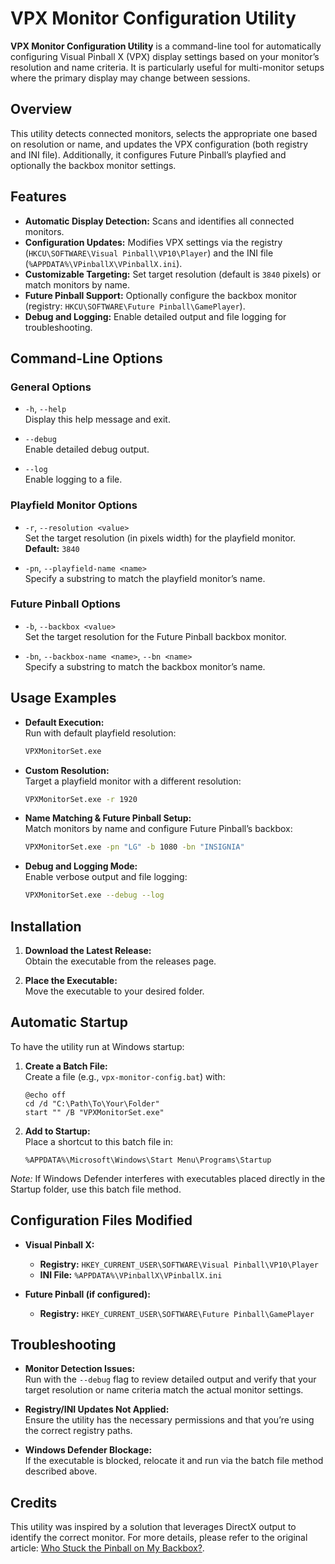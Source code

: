 # VPX Monitor Configuration Utility

**VPX Monitor Configuration Utility** is a command-line tool for automatically configuring Visual Pinball X (VPX) display settings based on your monitor’s resolution and name criteria. It is particularly useful for multi-monitor setups where the primary display may change between sessions.

## Overview

This utility detects connected monitors, selects the appropriate one based on resolution or name, and updates the VPX configuration (both registry and INI file). Additionally, it configures Future Pinball’s playfied and optionally the backbox monitor settings.

## Features

- **Automatic Display Detection:** Scans and identifies all connected monitors.
- **Configuration Updates:** Modifies VPX settings via the registry (`HKCU\SOFTWARE\Visual Pinball\VP10\Player`) and the INI file (`%APPDATA%\VPinballX\VPinballX.ini`).
- **Customizable Targeting:** Set target resolution (default is `3840` pixels) or match monitors by name.
- **Future Pinball Support:** Optionally configure the backbox monitor (registry: `HKCU\SOFTWARE\Future Pinball\GamePlayer`).
- **Debug and Logging:** Enable detailed output and file logging for troubleshooting.

## Command-Line Options

### General Options

- `-h`, `--help`  
  Display this help message and exit.

- `--debug`  
  Enable detailed debug output.

- `--log`  
  Enable logging to a file.

### Playfield Monitor Options

- `-r`, `--resolution <value>`  
  Set the target resolution (in pixels width) for the playfield monitor.  
  **Default:** `3840`

- `-pn`, `--playfield-name <name>`  
  Specify a substring to match the playfield monitor’s name.

### Future Pinball Options

- `-b`, `--backbox <value>`  
  Set the target resolution for the Future Pinball backbox monitor.

- `-bn`, `--backbox-name <name>`, `--bn <name>`  
  Specify a substring to match the backbox monitor’s name.

## Usage Examples

- **Default Execution:**  
  Run with default playfield resolution:
  ```sh
  VPXMonitorSet.exe
  ```

- **Custom Resolution:**  
  Target a playfield monitor with a different resolution:
  ```sh
  VPXMonitorSet.exe -r 1920
  ```

- **Name Matching & Future Pinball Setup:**  
  Match monitors by name and configure Future Pinball’s backbox:
  ```sh
  VPXMonitorSet.exe -pn "LG" -b 1080 -bn "INSIGNIA"
  ```

- **Debug and Logging Mode:**  
  Enable verbose output and file logging:
  ```sh
  VPXMonitorSet.exe --debug --log
  ```

## Installation

1. **Download the Latest Release:**  
   Obtain the executable from the releases page.

2. **Place the Executable:**  
   Move the executable to your desired folder.

## Automatic Startup

To have the utility run at Windows startup:

1. **Create a Batch File:**  
   Create a file (e.g., `vpx-monitor-config.bat`) with:
   ```batch
   @echo off
   cd /d "C:\Path\To\Your\Folder"
   start "" /B "VPXMonitorSet.exe"
   ```
2. **Add to Startup:**  
   Place a shortcut to this batch file in:
   ```
   %APPDATA%\Microsoft\Windows\Start Menu\Programs\Startup
   ```

*Note:* If Windows Defender interferes with executables placed directly in the Startup folder, use this batch file method.

## Configuration Files Modified

- **Visual Pinball X:**
  - **Registry:** `HKEY_CURRENT_USER\SOFTWARE\Visual Pinball\VP10\Player`
  - **INI File:** `%APPDATA%\VPinballX\VPinballX.ini`

- **Future Pinball (if configured):**
  - **Registry:** `HKEY_CURRENT_USER\SOFTWARE\Future Pinball\GamePlayer`

## Troubleshooting

- **Monitor Detection Issues:**  
  Run with the `--debug` flag to review detailed output and verify that your target resolution or name criteria match the actual monitor settings.

- **Registry/INI Updates Not Applied:**  
  Ensure the utility has the necessary permissions and that you’re using the correct registry paths.

- **Windows Defender Blockage:**  
  If the executable is blocked, relocate it and run via the batch file method described above.

## Credits

This utility was inspired by a solution that leverages DirectX output to identify the correct monitor. For more details, please refer to the original article: [Who Stuck the Pinball on My Backbox?](https://greatjava.org/2022/04/who-stuck-the-pinball-on-my-backbox/).
